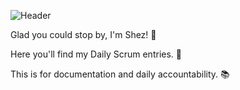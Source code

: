 ![Header](https://github.com/ShezzyBear/DailyScrum/blob/main/Templates/ScrumWisdom.gif)

Glad you could stop by, I'm Shez! :wave:

Here you'll find my Daily Scrum entries. :notebook:

This is for documentation and daily accountability. :books:
